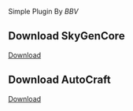 Simple Plugin By _BBV_
## Download SkyGenCore

[Download](https://github.com/thanhtungdo2003/Plugin-Minecraft/releases/tag/SkyGen)

## Download AutoCraft 
[Download](https://github.com/thanhtungdo2003/Plugin-Minecraft/releases/tag/AutoCraft)
